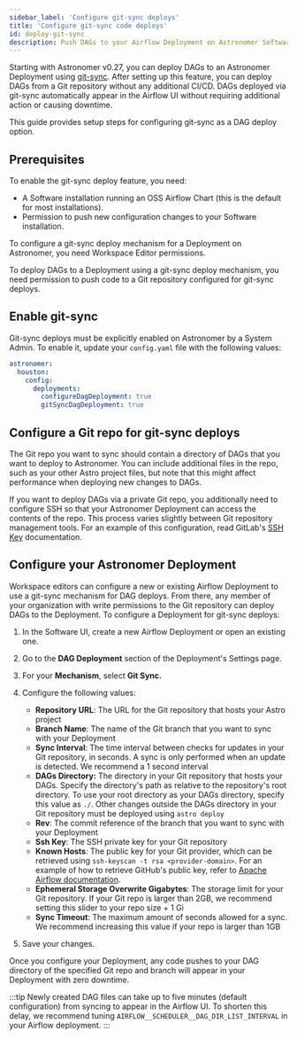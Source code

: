 ```yaml
---
sidebar_label: 'Configure git-sync deploys'
title: 'Configure git-sync code deploys'
id: deploy-git-sync
description: Push DAGs to your Airflow Deployment on Astronomer Software using git-sync.
---
```


Starting with Astronomer v0.27, you can deploy DAGs to an Astronomer Deployment using [git-sync](https://github.com/kubernetes/git-sync). After setting up this feature, you can deploy DAGs from a Git repository without any additional CI/CD. DAGs deployed via git-sync automatically appear in the Airflow UI without requiring additional action or causing downtime.

This guide provides setup steps for configuring git-sync as a DAG deploy option.

## Prerequisites

To enable the git-sync deploy feature, you need:

- A Software installation running an OSS Airflow Chart (this is the default for most installations).
- Permission to push new configuration changes to your Software installation.

To configure a git-sync deploy mechanism for a Deployment on Astronomer, you need Workspace Editor permissions.

To deploy DAGs to a Deployment using a git-sync deploy mechanism, you need permission to push code to a Git repository configured for git-sync deploys.

## Enable git-sync

Git-sync deploys must be explicitly enabled on Astronomer by a System Admin. To enable it, update your `config.yaml` file with the following values:

```yaml
astronomer:
  houston:
    config:
      deployments:
        configureDagDeployment: true
        gitSyncDagDeployment: true
```

## Configure a Git repo for git-sync deploys

The Git repo you want to sync should contain a directory of DAGs that you want to deploy to Astronomer. You can include additional files in the repo, such as your other Astro project files, but note that this might affect performance when deploying new changes to DAGs.

If you want to deploy DAGs via a private Git repo, you additionally need to configure SSH so that your Astronomer Deployment can access the contents of the repo. This process varies slightly between Git repository management tools. For an example of this configuration, read GitLab's [SSH Key](https://docs.gitlab.com/ee/ssh/) documentation.

## Configure your Astronomer Deployment

Workspace editors can configure a new or existing Airflow Deployment to use a git-sync mechanism for DAG deploys. From there, any member of your organization with write permissions to the Git repository can deploy DAGs to the Deployment. To configure a Deployment for git-sync deploys:

1. In the Software UI, create a new Airflow Deployment or open an existing one.
2. Go to the **DAG Deployment** section of the Deployment's Settings page.
3. For your **Mechanism**, select **Git Sync.**
4. Configure the following values:

    - **Repository URL**: The URL for the Git repository that hosts your Astro project
    - **Branch Name**: The name of the Git branch that you want to sync with your Deployment
    - **Sync Interval**: The time interval between checks for updates in your Git repository, in seconds. A sync is only performed when an update is detected. We recommend a 1 second interval
    - **DAGs Directory:** The directory in your Git repository that hosts your DAGs. Specify the directory's path as relative to the repository's root directory. To use your root directory as your DAGs directory, specify this value as `./`. Other changes outside the DAGs directory in your Git repository must be deployed using `astro deploy`
    - **Rev**: The commit reference of the branch that you want to sync with your Deployment
    - **Ssh Key**: The SSH private key for your Git repository
    - **Known Hosts**: The public key for your Git provider, which can be retrieved using `ssh-keyscan -t rsa <provider-domain>`. For an example of how to retrieve GitHub's public key, refer to [Apache Airflow documentation](https://airflow.apache.org/docs/helm-chart/stable/production-guide.html#production-guide-knownhosts).
    - **Ephemeral Storage Overwrite Gigabytes**: The storage limit for your Git repository. If your Git repo is larger than 2GB, we recommend setting this slider to your repo size + 1 Gi
    - **Sync Timeout**: The maximum amount of seconds allowed for a sync. We recommend increasing this value if your repo is larger than 1GB

5. Save your changes.

Once you configure your Deployment, any code pushes to your DAG directory of the specified Git repo and branch will appear in your Deployment with zero downtime.

:::tip
Newly created DAG files can take up to five minutes (default configuration) from syncing to appear in the Airflow UI. To shorten this delay, we recommend tuning `AIRFLOW__SCHEDULER__DAG_DIR_LIST_INTERVAL` in your Airflow deployment.
:::
